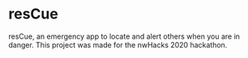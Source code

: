 # resCue
resCue, an emergency app to locate and alert others when you are in danger. This project was made for the nwHacks 2020 hackathon.
